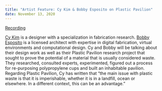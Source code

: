 ```yaml
---
title: "Artist Feature: Cy Kim & Bobby Esposito on Plastic Pavilion"
date: November 13, 2020
---
```


[Recording](https://nyu.zoom.us/rec/share/goUcmZFzHk9ic-RoCcaP3ybHD9DQ3fSbXIwvZbaFEr389-76-hEze_fMYxo4V0JK.wd_XUbyBGlH_ONoI?startTime=1605308733000)

[Cy Kim](https://www.cy-kim.com/) is a designer with a specialization in fabrication research. [Bobby Esposito](https://www.bobbyesposito.com/) is a licensed architect with expertise in digital fabrication, virtual environments and computational design. Cy and Bobby will be talking about their design work as well as their Plastic Pavilion research project that sought to prove the potential of a material that is usually considered waste. They researched, consulted experts, experimented, figured out a process for re-purposing polypropylene cups and built an inhabitable pavilion. Regarding Plastic Pavilion, Cy has written that “the main issue with plastic waste is that it is imperishable, whether it is in a landfill, ocean or elsewhere. In a different context, this can be an advantage.”
